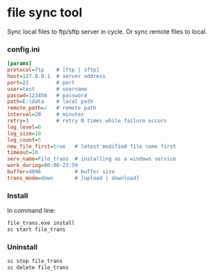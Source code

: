 # file sync tool
Sync local files to ftp/sftp server in cycle.
Or sync remote files to local.

### config.ini
```ini
[params]
protocol=ftp    # [ftp | sftp]
host=127.0.0.1  # server address
port=21         # port
user=test       # username
passwd=123456   # password
path=E:\data    # local path
remote_path=/   # remote path
interval=20     # minutes
retry=3         # retry N times while failure occurs
log_level=0
log_size=10
log_count=5
new_file_first=true   # latest modified file come first
timeout=10
serv_name=File_trans  # installing as a windows service
work_during=00:00-23:59
buffer=4096           # buffer size
trans_mode=down       # [upload | download]
```
### Install
In command line:
```cmd
file_trans.exe install
sc start file_trans
```
### Uninstall
```cmd
sc stop file_trans
sc delete file_trans
```
